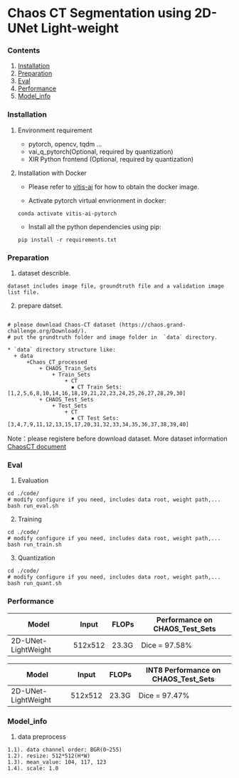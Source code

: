 # Chaos CT Segmentation using 2D-UNet Light-weight
### Contents
1. [Installation](#installation)
2. [Preparation](#preparation)
3. [Eval](#eval)
4. [Performance](#performance)
5. [Model_info](#model_info)

### Installation
1. Environment requirement
    - pytorch, opencv, tqdm ...
    - vai_q_pytorch(Optional, required by quantization)
    - XIR Python frontend (Optional, required by quantization)

2. Installation with Docker

   - Please refer to [vitis-ai](https://github.com/Xilinx/Vitis-AI/tree/master/) for how to obtain the docker image.

   - Activate pytorch virtual envrionment in docker:
   ```shell
   conda activate vitis-ai-pytorch
   ```
   - Install all the python dependencies using pip:
   ```shell
   pip install -r requirements.txt
   ```


### Preparation

1. dataset describle.
  ```
  dataset includes image file, groundtruth file and a validation image list file.
  ```
2. prepare datset.

  ```shell

  # please download Chaos-CT dataset (https://chaos.grand-challenge.org/Download/).
  # put the grundtruth folder and image folder in  `data` directory.
  
  * `data` directory structure like:
    + data
        +Chaos_CT_processed
            + CHAOS_Train_Sets
                + Train_Sets
                    + CT
                      ▪ CT Train Sets: [1,2,5,6,8,10,14,16,18,19,21,22,23,24,25,26,27,28,29,30]
            + CHAOS_Test_Sets
                + Test_Sets
                    + CT
                      ▪ CT Test Sets: [3,4,7,9,11,12,13,15,17,20,31,32,33,34,35,36,37,38,39,40]

  ```
  Note：please registere before download dataset. More dataset information [ChaosCT document](https://www.dropbox.com/sh/7rospm65dmr8osd/AAB8imtFkTK37msLlSWxfwwya?dl=0&preview=CHAOS_Submission_Manual_new.pdf)
### Eval

1. Evaluation
  ```shell
  cd ./code/
  # modify configure if you need, includes data root, weight path,...
  bash run_eval.sh
  ```
2. Training 
  ```shell
  cd ./code/
  # modify configure if you need, includes data root, weight path,...
  bash run_train.sh
  ```
3. Quantization
  ```shell
  cd ./code/
  # modify configure if you need, includes data root, weight path,...
  bash run_quant.sh
  ```
  
### Performance

| Model | Input | FLOPs | Performance on CHAOS_Test_Sets| 
|---- |----|----|----------------------------------|
| 2D-UNet-LightWeight|512x512|23.3G|Dice = 97.58%|

| Model | Input | FLOPs | INT8 Performance on CHAOS_Test_Sets| 
|---- |----|----|----------------------------------|
| 2D-UNet-LightWeight| 512x512 | 23.3G |Dice = 97.47%|

### Model_info

1. data preprocess
```
1.1). data channel order: BGR(0~255)
1.2). resize: 512*512(H*W)
1.3). mean_value: 104, 117, 123
1.4). scale: 1.0
```
